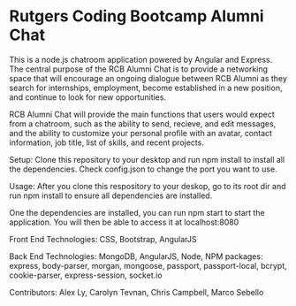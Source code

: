 # Rutgers Coding Bootcamp Alumni Chat


This is a node.js chatroom application powered by Angular and Express. The central purpose of the RCB Alumni Chat is to provide a networking space that will encourage an ongoing dialogue between RCB Alumni as they search for internships, employment, become established in a new position, and continue to look for new opportunities.

RCB Alumni Chat will provide the main functions that users would expect from a chatroom, such as the ability to send, recieve, and edit messages, and the ability to customize your personal profile with an avatar, contact information, job title, list of skills, and recent projects.

Setup:
Clone this repository to your desktop and run npm install to install all the dependencies.
Check config.json to change the port you want to use.

Usage:
After you clone this respository to your deskop, go to its root dir and run npm install to ensure all dependencies are installed.

One the dependencies are installed, you can run npm start to start the application. You will then be able to access it at localhost:8080

Front End Technologies:
CSS, Bootstrap, AngularJS

Back End Technologies: 
MongoDB, AngularJS, Node, NPM packages: express, body-parser, morgan, mongoose, passport, passport-local, bcrypt, cookie-parser, express-session, socket.io

Contributors:
Alex Ly, Carolyn Tevnan, Chris Campbell, Marco Sebello
